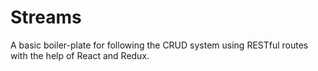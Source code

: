 # Streams
A basic boiler-plate for following the CRUD system using RESTful routes with the help of React and Redux.
